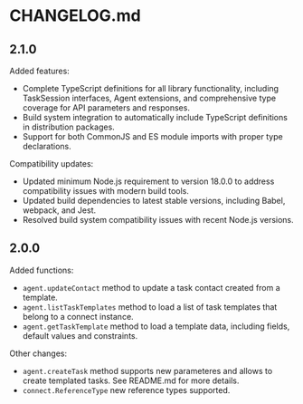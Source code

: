 # CHANGELOG.md

## 2.1.0
Added features:
* Complete TypeScript definitions for all library functionality, including TaskSession interfaces, Agent extensions, and comprehensive type coverage for API parameters and responses.
* Build system integration to automatically include TypeScript definitions in distribution packages.
* Support for both CommonJS and ES module imports with proper type declarations.

Compatibility updates:
* Updated minimum Node.js requirement to version 18.0.0 to address compatibility issues with modern build tools.
* Updated build dependencies to latest stable versions, including Babel, webpack, and Jest.
* Resolved build system compatibility issues with recent Node.js versions.

## 2.0.0
Added functions:
* `agent.updateContact` method to update a task contact created from a template.
* `agent.listTaskTemplates` method to load a list of task templates that belong to a connect instance.
* `agent.getTaskTemplate` method to load a template data, including fields, default values and constraints.

Other changes:
* `agent.createTask` method supports new parameteres and allows to create templated tasks. See README.md for more details.
* `connect.ReferenceType` new reference types supported.
